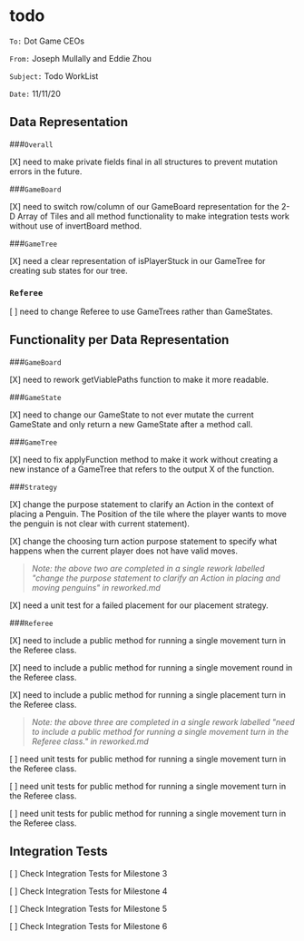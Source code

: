 #  todo

`To:` Dot Game CEOs

`From:` Joseph Mullally and Eddie Zhou

`Subject:` Todo WorkList

`Date:` 11/11/20

## Data Representation

###`Overall`

[X] need to make private fields final in all structures to prevent mutation errors in 
the future.

###`GameBoard`

[X] need to switch row/column of our GameBoard representation for the 2-D Array of Tiles and all 
method functionality to make integration tests work without use of invertBoard method.

###`GameTree`

[X] need a clear representation of isPlayerStuck in our GameTree for creating sub states for our 
tree.

### `Referee`

[ ] need to change Referee to use GameTrees rather than GameStates.

## Functionality per Data Representation

###`GameBoard`

[X] need to rework getViablePaths function to make it more readable.

###`GameState`

[X] need to change our GameState to not ever mutate the current GameState and only return a new 
GameState after a method call.

###`GameTree`

[X] need to fix applyFunction method to make it work without creating a new instance of a GameTree 
that refers to the output X of the function.

###`Strategy`

[X] change the purpose statement to clarify an Action in the context of placing a Penguin. The
Position of the tile where the player wants to move the penguin is not clear with current 
statement).

[X] change the choosing turn action purpose statement to specify what happens when the current 
player does not have valid moves.

> *Note: the above two are completed in a single rework labelled "change the purpose statement to 
clarify an Action in placing and moving penguins" in reworked.md*

[X] need a unit test for a failed placement for our placement strategy.
 
###`Referee`

[X] need to include a public method for running a single movement turn in the Referee class.

[X] need to include a public method for running a single movement round in the Referee class.

[X] need to include a public method for running a single placement turn in the Referee class.

> *Note: the above three are completed in a single rework labelled "need to include a public method 
for running a single movement turn in the Referee class." in reworked.md*

[ ] need unit tests for public method for running a single movement turn in the Referee class.

[ ] need unit tests for public method for running a single movement turn in the Referee class.

[ ] need unit tests for public method for running a single movement turn in the Referee class.


## Integration Tests

[ ] Check Integration Tests for Milestone 3

[ ] Check Integration Tests for Milestone 4

[ ] Check Integration Tests for Milestone 5

[ ] Check Integration Tests for Milestone 6
